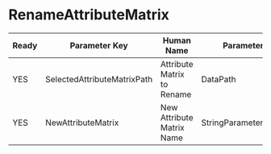 # RenameAttributeMatrix

| Ready | Parameter Key | Human Name | Parameter Type | Parameter Class |
|-------|---------------|------------|-----------------|----------------|
| YES | SelectedAttributeMatrixPath | Attribute Matrix to Rename | DataPath | DataGroupSelectionParameter |
| YES | NewAttributeMatrix | New Attribute Matrix Name | StringParameter::ValueType | StringParameter |
